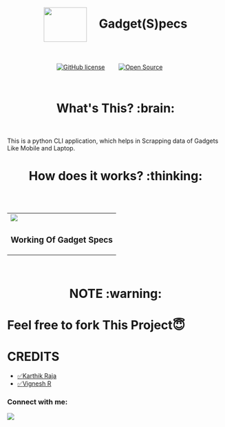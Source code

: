 <h1 align="center"><img align="center" src="https://i.pinimg.com/originals/94/cb/04/94cb04cd8003d3ea9de061cd0272454a.png" height=80px width=100px>&emsp;Gadget(S)pecs</h1>
<br/>

<div align="center">

[![GitHub license](https://img.shields.io/github/license/Naereen/StrapDown.js.svg)](https://github.com/codervignesh/Gadget-Specs/blob/master/LICENSE)&emsp;&emsp;
[![Open Source](https://badges.frapsoft.com/os/v1/open-source.svg?v=103)](https://opensource.org/)&emsp;&emsp;

</div>
<br/>

<h1 align="center"><b>What's This? :brain:</b></h1>
<br/>

This is a python CLI application, which helps in Scrapping data of Gadgets Like Mobile and Laptop.

<h1 align="center"><b>How does it works? :thinking:</b></h1>

<br/>
<br/>

<table>
<tr>
<td><img src="https://user-images.githubusercontent.com/64122408/118939959-dc16fd00-b96d-11eb-9b50-8d614cc054ed.gif" /></td>
</tr>
<tr>
  <td><h3>Working Of Gadget Specs</h3></td>
</tr>
</table>
<br/>

<h1 align="center"><b>NOTE :warning:</b></h1>


# Feel free to fork This Project😇


# CREDITS  
* <a href="https://github.com/mr-anonymous-official" target="blank">:white_check_mark:Karthik Raja</a>  
* <a href="https://github.com/codervignesh" target="blank">:white_check_mark:Vignesh R</a>
<p align="left">  
<h3 align="left">Connect with me:</h3>  
<a href="https://instagram.com/vignesh_r_" target="blank"><img align="center" src="https://img.icons8.com/doodle/50/000000/instagram-new.png"/></a>  
</p>
